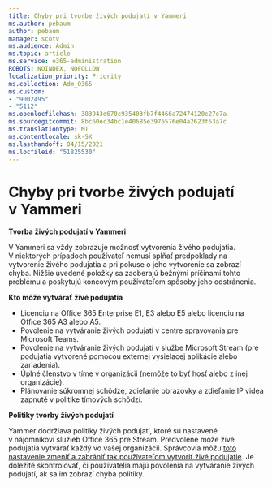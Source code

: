 ```yaml
---
title: Chyby pri tvorbe živých podujatí v Yammeri
ms.author: pebaum
author: pebaum
manager: scotv
ms.audience: Admin
ms.topic: article
ms.service: o365-administration
ROBOTS: NOINDEX, NOFOLLOW
localization_priority: Priority
ms.collection: Adm_O365
ms.custom:
- "9002495"
- "5112"
ms.openlocfilehash: 383943d670c935403fb7f4466a72474120e27e7a
ms.sourcegitcommit: 8bc60ec34bc1e40685e3976576e04a2623f63a7c
ms.translationtype: MT
ms.contentlocale: sk-SK
ms.lasthandoff: 04/15/2021
ms.locfileid: "51825530"
---
```

# <a name="live-events-in-yammer-creation-errors"></a>Chyby pri tvorbe živých podujatí v Yammeri

**Tvorba živých podujatí v Yammeri**

V Yammeri sa vždy zobrazuje možnosť vytvorenia živého podujatia. V niektorých prípadoch používateľ nemusí spĺňať predpoklady na vytvorenie živého podujatia a pri pokuse o jeho vytvorenie sa zobrazí chyba. Nižšie uvedené položky sa zaoberajú bežnými príčinami tohto problému a poskytujú koncovým používateľom spôsoby jeho odstránenia.

**Kto môže vytvárať živé podujatia**
- Licenciu na Office 365 Enterprise E1, E3 alebo E5 alebo licenciu na Office 365 A3 alebo A5.
- Povolenie na vytváranie živých podujatí v centre spravovania pre Microsoft Teams.
- Povolenie na vytváranie živých podujatí v službe Microsoft Stream (pre podujatia vytvorené pomocou externej vysielacej aplikácie alebo zariadenia).
- Úplné členstvo v tíme v organizácii (nemôže to byť hosť alebo z inej organizácie).
- Plánovanie súkromnej schôdze, zdieľanie obrazovky a zdieľanie IP videa zapnuté v politike tímových schôdzí.

**Politiky tvorby živých podujatí**

Yammer dodržiava politiky živých podujatí, ktoré sú nastavené v nájomníkovi služieb Office 365 pre Stream. Predvolene môže živé podujatia vytvárať každý vo vašej organizácii. Správcovia môžu [toto nastavenie zmeniť a zabrániť tak používateľom vytvoriť živé podujatie](https://docs.microsoft.com/stream/live-event-administration#enabling-and-restricting-users-to-creating). Je dôležité skontrolovať, či používatelia majú povolenia na vytváranie živých podujatí, ak sa im zobrazí chyba politiky.
